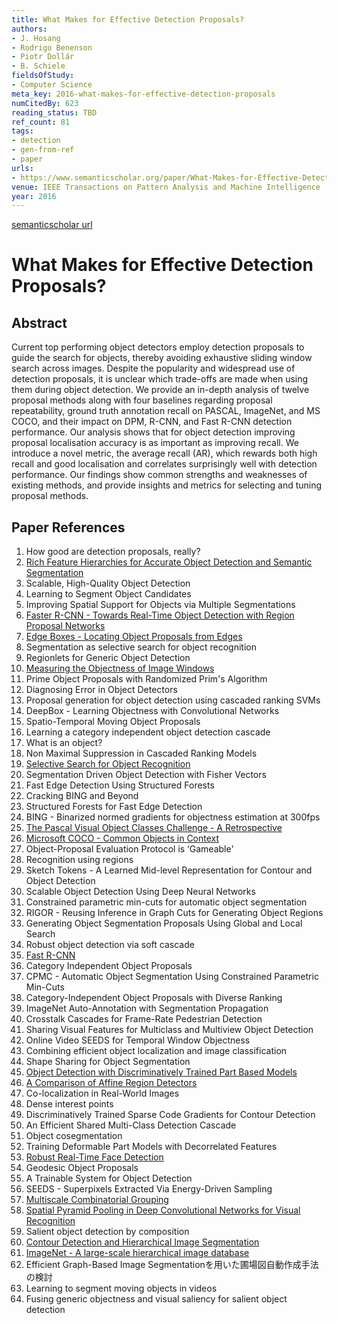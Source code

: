 ```yaml
---
title: What Makes for Effective Detection Proposals?
authors:
- J. Hosang
- Rodrigo Benenson
- Piotr Dollár
- B. Schiele
fieldsOfStudy:
- Computer Science
meta_key: 2016-what-makes-for-effective-detection-proposals
numCitedBy: 623
reading_status: TBD
ref_count: 81
tags:
- detection
- gen-from-ref
- paper
urls:
- https://www.semanticscholar.org/paper/What-Makes-for-Effective-Detection-Proposals-Hosang-Benenson/6c016579af5becc230fb9efc1f885f2afa65a46e?sort=total-citations
venue: IEEE Transactions on Pattern Analysis and Machine Intelligence
year: 2016
---
```


[semanticscholar url](https://www.semanticscholar.org/paper/What-Makes-for-Effective-Detection-Proposals-Hosang-Benenson/6c016579af5becc230fb9efc1f885f2afa65a46e?sort=total-citations)

# What Makes for Effective Detection Proposals?

## Abstract

Current top performing object detectors employ detection proposals to guide the search for objects, thereby avoiding exhaustive sliding window search across images. Despite the popularity and widespread use of detection proposals, it is unclear which trade-offs are made when using them during object detection. We provide an in-depth analysis of twelve proposal methods along with four baselines regarding proposal repeatability, ground truth annotation recall on PASCAL, ImageNet, and MS COCO, and their impact on DPM, R-CNN, and Fast R-CNN detection performance. Our analysis shows that for object detection improving proposal localisation accuracy is as important as improving recall. We introduce a novel metric, the average recall (AR), which rewards both high recall and good localisation and correlates surprisingly well with detection performance. Our findings show common strengths and weaknesses of existing methods, and provide insights and metrics for selecting and tuning proposal methods.

## Paper References

1. How good are detection proposals, really?
2. [Rich Feature Hierarchies for Accurate Object Detection and Semantic Segmentation](2014-rich-feature-hierarchies-for-accurate-object-detection-and-semantic-segmentation)
3. Scalable, High-Quality Object Detection
4. Learning to Segment Object Candidates
5. Improving Spatial Support for Objects via Multiple Segmentations
6. [Faster R-CNN - Towards Real-Time Object Detection with Region Proposal Networks](2015-faster-r-cnn.md)
7. [Edge Boxes - Locating Object Proposals from Edges](2014-edge-boxes-locating-object-proposals-from-edges)
8. Segmentation as selective search for object recognition
9. Regionlets for Generic Object Detection
10. [Measuring the Objectness of Image Windows](2012-measuring-the-objectness-of-image-windows)
11. Prime Object Proposals with Randomized Prim's Algorithm
12. Diagnosing Error in Object Detectors
13. Proposal generation for object detection using cascaded ranking SVMs
14. DeepBox - Learning Objectness with Convolutional Networks
15. Spatio-Temporal Moving Object Proposals
16. Learning a category independent object detection cascade
17. What is an object?
18. Non Maximal Suppression in Cascaded Ranking Models
19. [Selective Search for Object Recognition](2013-selective-search-for-object-recognition)
20. Segmentation Driven Object Detection with Fisher Vectors
21. Fast Edge Detection Using Structured Forests
22. Cracking BING and Beyond
23. Structured Forests for Fast Edge Detection
24. BING - Binarized normed gradients for objectness estimation at 300fps
25. [The Pascal Visual Object Classes Challenge - A Retrospective](2014-the-pascal-visual-object-classes-challenge-a-retrospective)
26. [Microsoft COCO - Common Objects in Context](2014-microsoft-coco-common-objects-in-context)
27. Object-Proposal Evaluation Protocol is ‘Gameable'
28. Recognition using regions
29. Sketch Tokens - A Learned Mid-level Representation for Contour and Object Detection
30. Scalable Object Detection Using Deep Neural Networks
31. Constrained parametric min-cuts for automatic object segmentation
32. RIGOR - Reusing Inference in Graph Cuts for Generating Object Regions
33. Generating Object Segmentation Proposals Using Global and Local Search
34. Robust object detection via soft cascade
35. [Fast R-CNN](2015-fast-r-cnn)
36. Category Independent Object Proposals
37. CPMC - Automatic Object Segmentation Using Constrained Parametric Min-Cuts
38. Category-Independent Object Proposals with Diverse Ranking
39. ImageNet Auto-Annotation with Segmentation Propagation
40. Crosstalk Cascades for Frame-Rate Pedestrian Detection
41. Sharing Visual Features for Multiclass and Multiview Object Detection
42. Online Video SEEDS for Temporal Window Objectness
43. Combining efficient object localization and image classification
44. Shape Sharing for Object Segmentation
45. [Object Detection with Discriminatively Trained Part Based Models](2009-object-detection-with-discriminatively-trained-part-based-models)
46. [A Comparison of Affine Region Detectors](2005-a-comparison-of-affine-region-detectors)
47. Co-localization in Real-World Images
48. Dense interest points
49. Discriminatively Trained Sparse Code Gradients for Contour Detection
50. An Efficient Shared Multi-Class Detection Cascade
51. Object cosegmentation
52. Training Deformable Part Models with Decorrelated Features
53. [Robust Real-Time Face Detection](2001-robust-real-time-face-detection)
54. Geodesic Object Proposals
55. A Trainable System for Object Detection
56. SEEDS - Superpixels Extracted Via Energy-Driven Sampling
57. [Multiscale Combinatorial Grouping](2014-multiscale-combinatorial-grouping)
58. [Spatial Pyramid Pooling in Deep Convolutional Networks for Visual Recognition](2015-spatial-pyramid-pooling-in-deep-convolutional-networks-for-visual-recognition)
59. Salient object detection by composition
60. [Contour Detection and Hierarchical Image Segmentation](2011-contour-detection-and-hierarchical-image-segmentation)
61. [ImageNet - A large-scale hierarchical image database](2009-imagenet-a-large-scale-hierarchical-image-database)
62. Efficient Graph-Based Image Segmentationを用いた圃場図自動作成手法の検討
63. Learning to segment moving objects in videos
64. Fusing generic objectness and visual saliency for salient object detection
